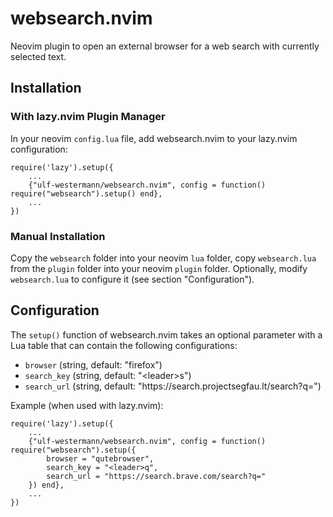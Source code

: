 # websearch.nvim

Neovim plugin to open an external browser for a web search with currently selected text. 


## Installation

### With lazy.nvim Plugin Manager

In your neovim `config.lua` file, add websearch.nvim to your lazy.nvim configuration:

    require('lazy').setup({
        ...
        {"ulf-westermann/websearch.nvim", config = function() require("websearch").setup() end},
        ...
    })


### Manual Installation

Copy the `websearch` folder into your neovim `lua` folder, copy `websearch.lua` from the `plugin` folder into your neovim `plugin` folder. Optionally, modify `websearch.lua` to configure it (see section "Configuration").


## Configuration

The `setup()` function of websearch.nvim takes an optional parameter with a Lua table that can contain the following configurations:

* `browser` (string, default: "firefox")
* `search_key` (string, default: "\<leader\>s")
* `search_url` (string, default: "<span>h</span>ttps://search.projectsegfau.lt/search?q=")

Example (when used with lazy.nvim):

    require('lazy').setup({
        ...
        {"ulf-westermann/websearch.nvim", config = function() require("websearch").setup({
            browser = "qutebrowser",
            search_key = "<leader>q",
            search_url = "https://search.brave.com/search?q="
        }) end},
        ...
    })
